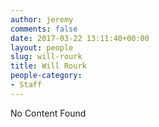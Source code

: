```yaml
---
author: jeremy
comments: false
date: 2017-03-22 13:11:40+00:00
layout: people
slug: will-rourk
title: Will Rourk
people-category:
- Staff
---
```


No Content Found
